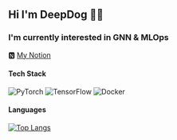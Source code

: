 ## Hi I'm DeepDog 🤙🤙
  
### I'm currently interested in GNN & MLOps
🅽 [My Notion](https://www.notion.so/Deep-dog-48d119d1d42a45fc830328b92b4aab85)

#### Tech Stack
![PyTorch](https://img.shields.io/badge/-PyTorch-000?&logo=PyTorch) ![TensorFlow](https://img.shields.io/badge/-TensorFlow-000?&logo=TensorFlow) ![Docker](https://img.shields.io/badge/-Docker-000?&logo=Docker)

#### Languages
[![Top Langs](https://github-readme-stats.vercel.app/api/top-langs/?username=hybyun0121&layout=compact)](https://github.com/hybyun0121/github-readme-stats)
